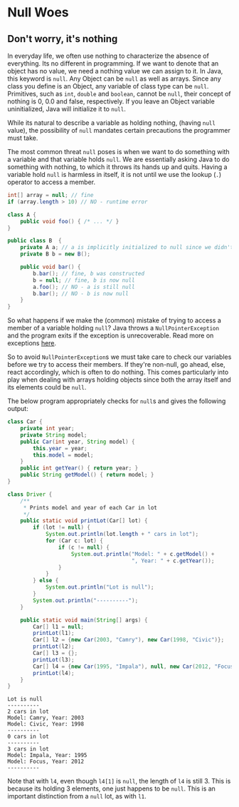 # Null Woes
## Don't worry, it's nothing

In everyday life, we often use nothing to characterize the absence of
everything. Its no different in programming. If we want to denote that
an object has no value, we need a nothing value we can assign to
it. In Java, this keyword is `null`. Any Object can be `null` as well
as arrays. Since any class you define is an Object, any variable of
class type can be `null`. Primitives, such as `int`, `double` and
`boolean`, cannot be `null`, their concept of nothing is 0, 0.0 and
false, respectively. If you leave an Object variable uninitialized,
Java will initialize it to `null`.

While its natural to describe a variable as holding nothing, (having
`null` value), the possibility of `null` mandates certain precautions
the programmer must take.

The most common threat `null` poses is when we want to do something
with a variable and that variable holds `null`. We are essentially
asking Java to do something with nothing, to which it throws its hands
up and quits. Having a variable hold `null` is harmless in itself, it
is not until we use the lookup (`.`) operator to access a member.

```java
int[] array = null; // fine
if (array.length > 10) // NO - runtime error
```

```java
class A {
    public void foo() { /* ... */ }
}

public class B  {
    private A a; // a is implicitly initialized to null since we didn't
    private B b = new B();

    public void bar() {
        b.bar(); // fine, b was constructed
        b = null; // fine, b is now null
        a.foo(); // NO - a is still null
        b.bar(); // NO - b is now null
    }
}
```

So what happens if we make the (common) mistake of trying to access a
member of a variable holding `null`? Java throws a
`NullPointerException` and the program exits if the exception is
unrecoverable. Read more on exceptions [here](exceptions.html).

So to avoid `NullPointerException`s we must take care to check our
variables before we try to access their members. If they're non-null,
go ahead, else, react accordingly, which is often to do nothing. This
comes particularly into play when dealing with arrays holding objects
since both the array itself and its elements could be `null`.

The below program appropriately checks for `null`s and gives the
following output:

```java
class Car {
    private int year;
    private String model;
    public Car(int year, String model) {
        this.year = year;
        this.model = model;
    }
    public int getYear() { return year; }
    public String getModel() { return model; }
}
```

```java
class Driver {
    /**
     * Prints model and year of each Car in lot
     */
    public static void printLot(Car[] lot) {
        if (lot != null) {
            System.out.println(lot.length + " cars in lot");
            for (Car c: lot) {
                if (c != null) {
                    System.out.println("Model: " + c.getModel() +
                                       ", Year: " + c.getYear());
                }
            }
        } else {
            System.out.println("Lot is null");
        }
        System.out.println("----------");
    }

    public static void main(String[] args) {
        Car[] l1 = null;
        printLot(l1);
        Car[] l2 = {new Car(2003, "Camry"), new Car(1998, "Civic")};
        printLot(l2);
        Car[] l3 = {};
        printLot(l3);
        Car[] l4 = {new Car(1995, "Impala"), null, new Car(2012, "Focus")};
        printLot(l4);
    }
}
```

```
Lot is null
----------
2 cars in lot
Model: Camry, Year: 2003
Model: Civic, Year: 1998
----------
0 cars in lot
----------
3 cars in lot
Model: Impala, Year: 1995
Model: Focus, Year: 2012
----------
```

Note that with `l4`, even though `l4[1]` is `null`, the length of `l4`
is still 3. This is because its holding 3 elements, one just happens
to be `null`. This is an important distinction from a `null` lot, as
with `l1`.
